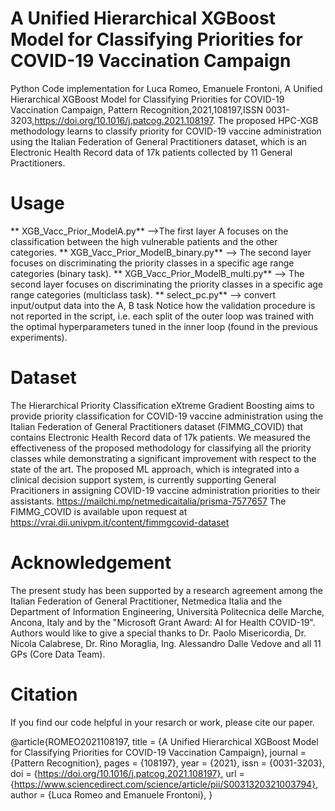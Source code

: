 # A Unified Hierarchical XGBoost Model for Classifying Priorities for COVID-19 Vaccination Campaign

Python Code implementation for Luca Romeo, Emanuele Frontoni,
A Unified Hierarchical XGBoost Model for Classifying Priorities for COVID-19 Vaccination Campaign,
Pattern Recognition,2021,108197,ISSN 0031-3203,https://doi.org/10.1016/j.patcog.2021.108197.
The proposed HPC-XGB methodology learns to classify priority for COVID-19 vaccine administration using the Italian Federation of General Practitioners dataset, which is an Electronic Health Record data of 17k patients collected by 11 General Practitioners.


# Usage
** XGB_Vacc_Prior_ModelA.py** -->The first layer A focuses on the classification between the high vulnerable patients and the other categories. 
** XGB_Vacc_Prior_ModelB_binary.py**  --> The second layer  focuses on discriminating the priority classes in a specific age range categories (binary task).
** XGB_Vacc_Prior_ModelB_multi.py**  --> The second layer  focuses on discriminating the priority classes in a specific age range categories (multiclass task).
** select_pc.py** --> convert input/output data into the A, B task 
Notice how the validation procedure is not reported in the script, i.e. each split of the outer loop was trained with the optimal hyperparameters tuned in the inner loop (found in the previous experiments).

# Dataset
The Hierarchical Priority Classification eXtreme Gradient Boosting aims to provide priority classification for COVID-19 vaccine administration using the Italian Federation of General Practitioners dataset (FIMMG_COVID) that contains Electronic Health Record data of 17k patients. We measured the effectiveness of the proposed methodology for classifying all the priority classes while demonstrating a significant improvement with respect to the state of the art. The proposed ML approach, which is integrated into a clinical decision support system, is currently supporting General Pracitioners in assigning COVID-19 vaccine administration priorities to their assistants. https://mailchi.mp/netmedicaitalia/prisma-7577657
The FIMMG_COVID is available upon request at https://vrai.dii.univpm.it/content/fimmgcovid-dataset

# Acknowledgement
The present study has been supported by a research agreement among the Italian Federation of General Practitioner, Netmedica Italia and the Department of Information Engineering, Università Politecnica delle Marche, Ancona, Italy and by the "Microsoft Grant Award: AI for Health COVID-19". Authors would like to give a special thanks to Dr. Paolo Misericordia, Dr. Nicola Calabrese, Dr. Rino Moraglia, Ing. Alessandro Dalle Vedove and all 11 GPs (Core Data Team).

# Citation

If you find our code helpful in your resarch or work, please cite our paper.

@article{ROMEO2021108197,
title = {A Unified Hierarchical XGBoost Model for Classifying Priorities for COVID-19 Vaccination Campaign},
journal = {Pattern Recognition},
pages = {108197},
year = {2021},
issn = {0031-3203},
doi = {https://doi.org/10.1016/j.patcog.2021.108197},
url = {https://www.sciencedirect.com/science/article/pii/S0031320321003794},
author = {Luca Romeo and Emanuele Frontoni},
}
